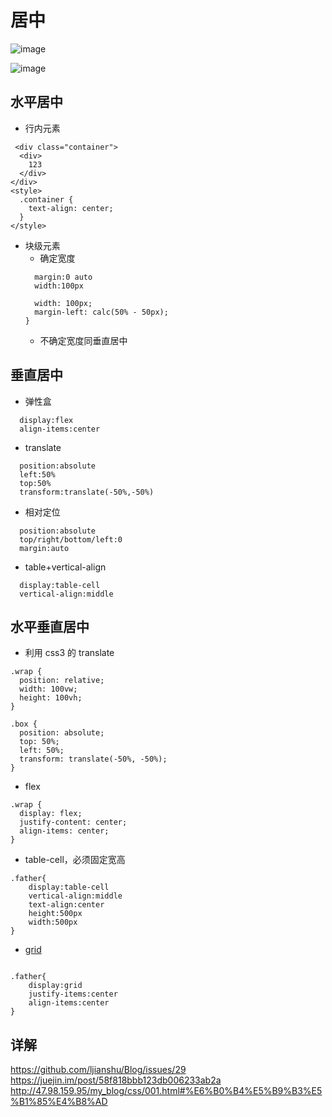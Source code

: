 # 居中


![image](http://47.98.159.95/my_blog/007/center.jpg)

![image](https://user-images.githubusercontent.com/36322912/50374866-75bc1200-062f-11e9-8f19-e044ad460927.png)


## 水平居中

- 行内元素
```
 <div class="container">
  <div>
    123
  </div>
</div>
<style>
  .container {
    text-align: center;
  }
</style>
```
- 块级元素
  - 确定宽度
  ```
    margin:0 auto
    width:100px
  ```
  ```
    width: 100px;
    margin-left: calc(50% - 50px);
  }
  ```
  - 不确定宽度同垂直居中
## 垂直居中

- 弹性盒

```
  display:flex
  align-items:center
```

- translate

```
  position:absolute
  left:50%
  top:50%
  transform:translate(-50%,-50%)
```

- 相对定位

```
  position:absolute
  top/right/bottom/left:0
  margin:auto
```

- table+vertical-align

```
  display:table-cell
  vertical-align:middle
```

## 水平垂直居中

- 利用 css3 的 translate

```
.wrap {
  position: relative;
  width: 100vw;
  height: 100vh;
}

.box {
  position: absolute;
  top: 50%;
  left: 50%;
  transform: translate(-50%, -50%);
}
```

- flex

```
.wrap {
  display: flex;
  justify-content: center;
  align-items: center;
}
```

- table-cell，必须固定宽高

```
.father{
    display:table-cell
    vertical-align:middle
    text-align:center
    height:500px
    width:500px
}
```
- [grid](https://juejin.im/post/6844903809953562638)

```

.father{
	display:grid
	justify-items:center
	align-items:center
}
```



## 详解
https://github.com/ljianshu/Blog/issues/29
https://juejin.im/post/58f818bbb123db006233ab2a
http://47.98.159.95/my_blog/css/001.html#%E6%B0%B4%E5%B9%B3%E5%B1%85%E4%B8%AD